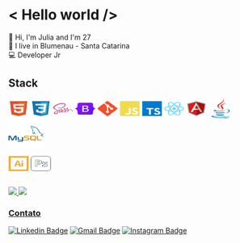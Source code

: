 # < Hello world />

👋 Hi, I'm Julia and I'm 27<br>
:pushpin: I live in Blumenau - Santa Catarina<br>
:computer: Developer Jr <br/>

## Stack
<img align="center" alt="HTML" height="30" width="40" src="https://raw.githubusercontent.com/devicons/devicon/master/icons/html5/html5-original.svg"> <img align="center" alt="CSS" height="30" width="40" src="https://raw.githubusercontent.com/devicons/devicon/master/icons/css3/css3-original.svg"> <img align="center" alt="SASS" height="30" width="40" src="https://github.com/devicons/devicon/blob/master/icons/sass/sass-original.svg"> <img align="center" alt="Bootstrap" height="30" width="40" src="https://github.com/devicons/devicon/blob/master/icons/bootstrap/bootstrap-original.svg"> <img align="center" alt="Git" height="30" width="40" src="https://github.com/devicons/devicon/blob/master/icons/git/git-original.svg"> <img align="center" alt="Js" height="30" width="40" src="https://raw.githubusercontent.com/devicons/devicon/master/icons/javascript/javascript-plain.svg"> <img align="center" alt="Ts" height="30" width="40" src="https://raw.githubusercontent.com/devicons/devicon/master/icons/typescript/typescript-plain.svg"> <img align="center" alt="React" height="30" width="40" src="https://github.com/devicons/devicon/blob/master/icons/react/react-original.svg"> <img align="center" alt="Angular" height="30" width="40" src="https://github.com/devicons/devicon/blob/master/icons/angularjs/angularjs-original.svg"> <img align="center" alt="Java" height="40" width="50" src="https://raw.githubusercontent.com/devicons/devicon/master/icons/java/java-original.svg"> <img align="center" alt="Mysql" height="60" width="70" src="https://github.com/devicons/devicon/blob/master/icons/mysql/mysql-original-wordmark.svg"> 


<img align="center" alt="Illustrator" height="30" width="40" src="https://github.com/devicons/devicon/blob/master/icons/illustrator/illustrator-line.svg"> <img align="center" alt="Photoshop" height="30" width="40" src="https://github.com/devicons/devicon/blob/master/icons/photoshop/photoshop-line.svg"><br><br>

<div>
  <a href="https://github.com/JuliaJPereira">
  <img height="180em" src="https://github-readme-stats.vercel.app/api?username=JuliaJPereira&show_icons=true&theme=tokyonight&include_all_commits=true&count_private=true"/>
  <img height="180em" src="https://github-readme-stats.vercel.app/api/top-langs/?username=JuliaJPereira&layout=compact&langs_count=7&theme=tokyonight"/>
</div>


### Contato
[![Linkedin Badge](https://img.shields.io/badge/-LinkedIn-blue?style=flat-square&logo=Linkedin&logoColor=white&link=https://www.linkedin.com/in/julia-januario-pereira-26ba01269/)](https://www.linkedin.com/in/julia-januario-pereira-26ba01269/) [![Gmail Badge](https://img.shields.io/badge/-Gmail-c14438?style=flat-square&logo=Gmail&logoColor=white&link=mailto:juliapereira.odc@gmail.com)](mailto:juliapereira.odc@gmail.com) [![Instagram Badge](https://img.shields.io/badge/-Instagram-violet?style=flat-square&logo=Instagram&logoColor=white&link=https://www.instagram.com/juliajpereira/)](https://www.instagram.com/juliajpereira/)
